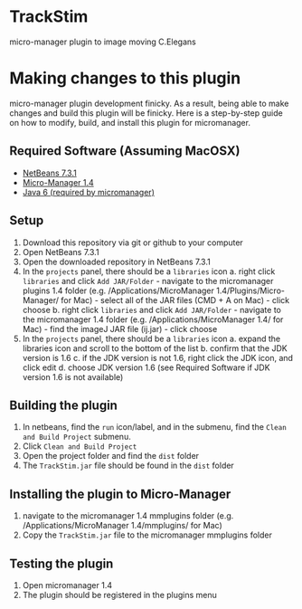 # TrackStim
micro-manager plugin to image moving C.Elegans


# Making changes to this plugin
micro-manager plugin development finicky.  As a result, being able to make changes and build this plugin will be finicky.  Here is a step-by-step guide on how to modify, build, and install this plugin for micromanager.

## Required Software (Assuming MacOSX)

- [NetBeans 7.3.1](https://netbeans.org/downloads/7.3.1/index.html)
- [Micro-Manager 1.4](https://micro-manager.org/wiki/Download%20Micro-Manager_Latest%20Release)
- [Java 6 (required by micromanager)](https://support.apple.com/kb/dl1572?locale=en_GB)


## Setup

1. Download this repository via git or github to your computer
2. Open NetBeans 7.3.1
3. Open the downloaded repository in NetBeans 7.3.1
4. In the ```projects``` panel, there should be a ```libraries``` icon
      a. right click ```libraries``` and click ```Add JAR/Folder```
            - navigate to the micromanager plugins 1.4 folder (e.g. /Applications/MicroManager 1.4/Plugins/Micro-Manager/ for Mac)
            - select all of the JAR files (CMD + A on Mac)
            - click choose
      b. right click ```libraries``` and click ```Add JAR/Folder```
            - navigate to the micromanager 1.4 folder (e.g. /Applications/MicroManager 1.4/ for Mac)
            - find the imageJ JAR file (ij.jar)
            - click choose
5.  In the ```projects``` panel, there should be a ```libraries``` icon
      a. expand the libraries icon and scroll to the bottom of the list
      b. confirm that the JDK version is 1.6
      c. if the JDK version is not 1.6, right click the JDK icon, and click edit
      d. choose JDK version 1.6 (see Required Software if JDK version 1.6 is not available)


## Building the plugin

1.  In netbeans, find the ```run``` icon/label, and in the submenu, find the ```Clean and Build Project``` submenu.
2.  Click ```Clean and Build Project```
3.  Open the project folder and find the ```dist``` folder
4.  The ```TrackStim.jar``` file should be found in the ```dist``` folder


## Installing the plugin to Micro-Manager

1.  navigate to the micromanager 1.4 mmplugins folder (e.g. /Applications/MicroManager 1.4/mmplugins/ for Mac)
2.  Copy the ```TrackStim.jar``` file to the micromanager mmplugins folder


## Testing the plugin

1.  Open micromanager 1.4
2.  The plugin should be registered in the plugins menu
